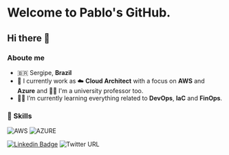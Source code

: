 
# Welcome to Pablo's GitHub. 

## Hi there 👋

### Aboute me

- :brazil: Sergipe, **Brazil**
- :brain: I currently work as :cloud: **Cloud Architect** with a focus on **AWS** and **Azure** and :man_teacher: I'm a university professor too.
- :man_student: I’m currently learning everything related to **DevOps**, **IaC** and **FinOps**.

### :muscle: Skills
![AWS](https://img.shields.io/badge/-AWS-232F3E?&logo=amazon%20aws&logoColor=FFFFFF)
![AZURE](https://img.shields.io/badge/-Azure-0078D4?&logo=microsoftazure&logoColor=FFFFFF)



[![Linkedin Badge](https://img.shields.io/badge/-LinkedIn-blue?style=flat-square&logo=Linkedin&logoColor=white&link=https://www.linkedin.com/in/gb8may/)](https://www.linkedin.com/in/pmmenezes/)
![Twitter URL](https://img.shields.io/twitter/url?style=social&url=https%3A%2F%2Fshields.io%2Ftwitter)

<!--
**pmmenezes/pmmenezes** is a ✨ _special_ ✨ repository because its `README.md` (this file) appears on your GitHub profile.

Here are some ideas to get you started:

- 🔭 I’m currently working on ...
- 🌱 I’m currently learning ...
- 👯 I’m looking to collaborate on ...
- 🤔 I’m looking for help with ...
- 💬 Ask me about ...
- 📫 How to reach me: ...
- 😄 Pronouns: ...
- ⚡ Fun fact: ...
-->

